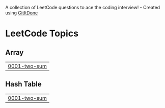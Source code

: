 A collection of LeetCode questions to ace the coding interview! - Created using [GitItDone](https://github.com/anujlunawat/GitItDone)


<!---LeetCode Topics Start-->
# LeetCode Topics
## Array
|  |
| ------- |
| [0001-two-sum](https://github.com/anujlunawat/rlcard/tree/main/LeetCode/0001-two-sum) |
## Hash Table
|  |
| ------- |
| [0001-two-sum](https://github.com/anujlunawat/rlcard/tree/main/LeetCode/0001-two-sum) |
<!---LeetCode Topics End-->